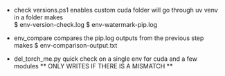 

 - check versions.ps1 
    enables custom cuda folder
    will go through uv venv in a folder 
    makes  
        $ env-version-check.log
        $ env-watermark-pip.log
- env_compare
    compares the pip.log outputs from the previous step
    makes
        $ env-comparison-output.txt

- del_torch_me.py
    quick check on a single env for cuda and a few modules
    ** ONLY WRITES IF THERE IS A MISMATCH **

